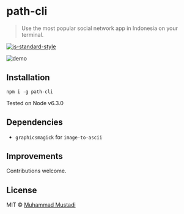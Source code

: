 # path-cli

> Use the most popular social network app in Indonesia on your terminal.

[![js-standard-style](https://cdn.rawgit.com/feross/standard/master/badge.svg)](https://github.com/feross/standard)

![demo](https://media.giphy.com/media/3o6Zt7abYKQIMCfYK4/giphy.gif)

## Installation

`npm i -g path-cli`

Tested on Node v6.3.0

## Dependencies

- `graphicsmagick` for `image-to-ascii`

## Improvements

Contributions welcome.

## License

MIT © [Muhammad Mustadi](https://mustadi.xyz)
